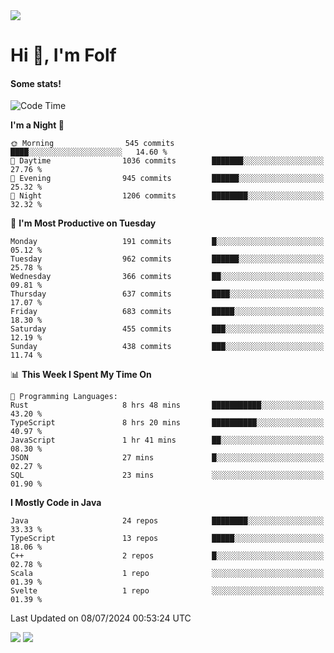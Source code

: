 <img src="https://komarev.com/ghpvc/?username=itsfolf"/>
<h1>Hi 👋, I'm Folf</h1>


#### Some stats!
<!--START_SECTION:waka-->
![Code Time](http://img.shields.io/badge/Code%20Time-2%2C262%20hrs%2015%20mins-blue)

**I'm a Night 🦉** 

```text
🌞 Morning                545 commits         ████░░░░░░░░░░░░░░░░░░░░░   14.60 % 
🌆 Daytime                1036 commits        ███████░░░░░░░░░░░░░░░░░░   27.76 % 
🌃 Evening                945 commits         ██████░░░░░░░░░░░░░░░░░░░   25.32 % 
🌙 Night                  1206 commits        ████████░░░░░░░░░░░░░░░░░   32.32 % 
```
📅 **I'm Most Productive on Tuesday** 

```text
Monday                   191 commits         █░░░░░░░░░░░░░░░░░░░░░░░░   05.12 % 
Tuesday                  962 commits         ██████░░░░░░░░░░░░░░░░░░░   25.78 % 
Wednesday                366 commits         ██░░░░░░░░░░░░░░░░░░░░░░░   09.81 % 
Thursday                 637 commits         ████░░░░░░░░░░░░░░░░░░░░░   17.07 % 
Friday                   683 commits         █████░░░░░░░░░░░░░░░░░░░░   18.30 % 
Saturday                 455 commits         ███░░░░░░░░░░░░░░░░░░░░░░   12.19 % 
Sunday                   438 commits         ███░░░░░░░░░░░░░░░░░░░░░░   11.74 % 
```


📊 **This Week I Spent My Time On** 

```text
💬 Programming Languages: 
Rust                     8 hrs 48 mins       ███████████░░░░░░░░░░░░░░   43.20 % 
TypeScript               8 hrs 20 mins       ██████████░░░░░░░░░░░░░░░   40.97 % 
JavaScript               1 hr 41 mins        ██░░░░░░░░░░░░░░░░░░░░░░░   08.30 % 
JSON                     27 mins             █░░░░░░░░░░░░░░░░░░░░░░░░   02.27 % 
SQL                      23 mins             ░░░░░░░░░░░░░░░░░░░░░░░░░   01.90 % 
```

**I Mostly Code in Java** 

```text
Java                     24 repos            ████████░░░░░░░░░░░░░░░░░   33.33 % 
TypeScript               13 repos            █████░░░░░░░░░░░░░░░░░░░░   18.06 % 
C++                      2 repos             █░░░░░░░░░░░░░░░░░░░░░░░░   02.78 % 
Scala                    1 repo              ░░░░░░░░░░░░░░░░░░░░░░░░░   01.39 % 
Svelte                   1 repo              ░░░░░░░░░░░░░░░░░░░░░░░░░   01.39 % 
```




 Last Updated on 08/07/2024 00:53:24 UTC
<!--END_SECTION:waka-->
<a src="https://discord.com/users/1090088995976925305"><img src="https://lanyard-profile-readme.vercel.app/api/1090088995976925305"/></a></td> 
<img src="https://hit.yhype.me/github/profile?user_id=9268058"/>
